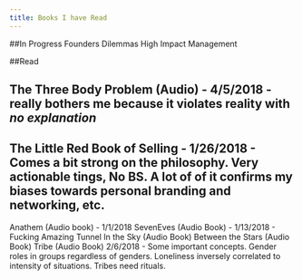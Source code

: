 ```yaml
---
title: Books I have Read
---
```


##In Progress
Founders Dilemmas 
High Impact Management


##Read

The Three Body Problem (Audio) - 4/5/2018 - really bothers me because it violates reality with *no explanation*
---
The Little Red Book of Selling - 1/26/2018 - Comes a bit strong on the philosophy. Very actionable tings, No BS. A lot of of it confirms my biases towards personal branding and networking, etc.
---
Anathem (Audio book) - 1/1/2018
SevenEves (Audio Book) - 1/13/2018 - Fucking Amazing
Tunnel In the Sky (Audio Book)
Between the Stars (Audio Book)
Tribe (Audio Book) 2/6/2018 - Some important concepts. Gender roles in groups regardless of genders. Loneliness inversely correlated to intensity of situations. Tribes need rituals.

